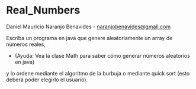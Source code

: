 # Real_Numbers

Daniel Mauricio Naranjo Benavides - naranjobenavides@gmail.com

Escriba un programa en java que genere aleatoriamente un array de números reales,
  - (Ayuda: Vea la clase Math para saber cómo generar números aleatorios en java)
  
y lo ordene mediante el algoritmo de la burbuja o mediante quick sort (esto deberá poder elegirlo el usuario).
